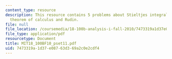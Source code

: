 ```yaml
---
content_type: resource
description: This resource contains 5 problems about Stieltjes integral,fundamental
  theorem of calculus and Rudin.
file: null
file_location: /coursemedia/18-100b-analysis-i-fall-2010/7473319a1d37e08763d369a2c0e2cdf4_MIT18_100BF10_pset11.pdf
file_type: application/pdf
resourcetype: Document
title: MIT18_100BF10_pset11.pdf
uid: 7473319a-1d37-e087-63d3-69a2c0e2cdf4
---
```

